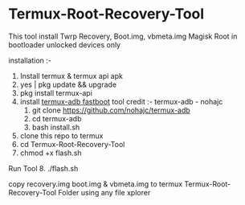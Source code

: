 # Termux-Root-Recovery-Tool
This tool install Twrp Recovery, Boot.img, vbmeta.img Magisk Root in bootloader unlocked devices only

installation :- 

1. Install termux & termux api apk
2. yes | pkg update && upgrade 
3. pkg install termux-api
4. install [termux-adb fastboot](https://github.com/nohajc/termux-adb) tool
  credit :- termux-adb - nohajc 
    1. git clone https://github.com/nohajc/termux-adb
    2. cd termux-adb
    3. bash install.sh
5. clone this repo to termux
6. cd Termux-Root-Recovery-Tool
7. chmod +x flash.sh

 Run Tool 
8. ./flash.sh

copy recovery.img boot.img & vbmeta.img to termux Termux-Root-Recovery-Tool Folder using any file xplorer 
